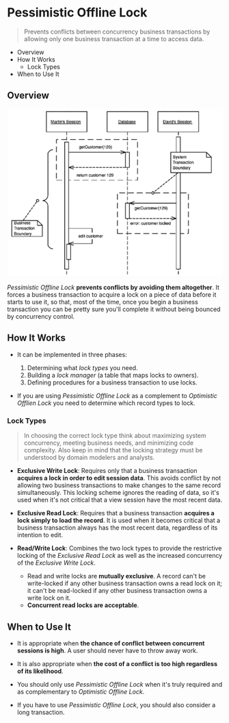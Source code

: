 # Pessimistic Offline Lock

> Prevents conflicts between concurrency business transactions by allowing only one business transaction at a time to access data.

* Overview
* How It Works
  * Lock Types
* When to Use It

## Overview

![](2021-07-28-00-55-01.png)

*Pessimistic Offline Lock* **prevents conflicts by avoiding them altogether**. It forces a business transaction to acquire a lock on a piece of data before it starts to use it, so that, most of the time, once you begin a business transaction you can be pretty sure you'll complete it without being bounced by concurrency control.

## How It Works

* It can be implemented in three phases:

  1. Determining what *lock types* you need.
  2. Building a *lock manager* (a table that maps locks to owners).
  3. Defining procedures for a business transaction to use locks.

* If you are using *Pessimistic Offline Lock* as a complement to *Optimistic Offlien Lock* you need to determine which record types to lock.

### Lock Types

> In choosing the correct lock type think about maximizing system concurrency, meeting business needs, and minimizing code complexity. Also keep in mind that the locking strategy must be understood by domain modelers and analysts.

* **Exclusive Write Lock**: Requires only that a business transaction **acquires a lock in order to edit session data**. This avoids conflict by not allowing two business transactions to make changes to the same record simultaneously. This locking scheme ignores the reading of data, so it's used when it's not critical that a view session have the most recent data.

* **Exclusive Read Lock**: Requires that a business transaction **acquires a lock simply to load the record**. It is used when it becomes critical that a business transaction always has the most recent data, regardless of its intention to edit.

* **Read/Write Lock**: Combines the two lock types to provide the restrictive locking of the *Exclusive Read Lock* as well as the increased concurrency of the *Exclusive Write Lock*.
  * Read and write locks are **mutually exclusive**. A record can't be write-locked if any other business transaction owns a read lock on it; it can't be read-locked if any other business transaction owns a write lock on it.
  * **Concurrent read locks are acceptable**.

## When to Use It

* It is appropriate when **the chance of conflict between concurrent sessions is high**. A user should never have to throw away work.

* It is also appropriate when **the cost of a conflict is too high regardless of its likelihood**.

* You should only use *Pessimistic Offline Lock* when it's truly required and as complementary to *Optimistic Offline Lock*.

* If you have to use *Pessimistic Offline Lock*, you should also consider a long transaction.
